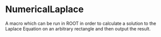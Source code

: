 # NumericalLaplace
A macro which can be run in ROOT in order to calculate a solution to the Laplace Equation on an arbitrary rectangle and then output the result.
